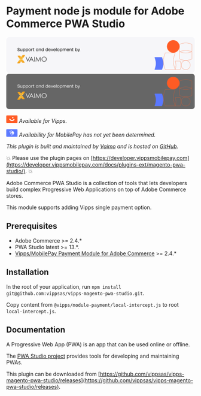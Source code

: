 <!-- START_METADATA
---
title: Vipps MobilePay Payment node js module for Magento 2 PWA Studio
sidebar_label: Payment node js module for PWA Studio
sidebar_position: 1
hide_table_of_contents: true
description: Provide Vipps or MobilePay payment options for your Adobe PWA.
pagination_next: null
pagination_prev: null
---
END_METADATA -->

# Payment node js module for Adobe Commerce PWA Studio

![Support and development by Vaimo ](./docs/images/vaimo.svg#gh-light-mode-only)![Support and development by Vaimo](./docs/images/vaimo_dark.svg#gh-dark-mode-only)

![Vipps](./docs/images/vipps.png) *Available for Vipps.*

![MobilePay](./docs/images/mp.png) *Availability for MobilePay has not yet been determined.*

*This plugin is built and maintained by [Vaimo](https://www.vaimo.com/) and is hosted on [GitHub](https://github.com/vippsas/vipps-magento-pwa-studio).*

<!-- START_COMMENT -->
💥 Please use the plugin pages on [https://developer.vippsmobilepay.com](https://developer.vippsmobilepay.com/docs/plugins-ext/magento-pwa-studio/). 💥
<!-- END_COMMENT -->

Adobe Commerce PWA Studio is a collection of tools that lets developers build complex Progressive Web Applications on top of Adobe Commerce stores.

This module supports adding Vipps single payment option.

## Prerequisites

* Adobe Commerce >= 2.4.*
* PWA Studio latest >= 13.*.
* [Vipps/MobilePay Payment Module for Adobe Commerce](https://developer.vippsmobilepay.com/docs/plugins-ext/magento/) >= 2.4.*

## Installation

In the root of your application, run `npm install git@github.com:vippsas/vipps-magento-pwa-studio.git`.

Copy content from `@vipps/module-payment/local-intercept.js` to root `local-intercept.js`.

## Documentation

A Progressive Web App (PWA) is an app that can be used online or offline.

The [PWA Studio project](https://developer.adobe.com/commerce/pwa-studio/) provides tools for developing and maintaining PWAs.

This plugin can be downloaded from
[https://github.com/vippsas/vipps-magento-pwa-studio/releases](https://github.com/vippsas/vipps-magento-pwa-studio/releases).
